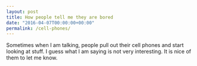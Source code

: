 ```yaml
---
layout: post
title: How people tell me they are bored
date: "2016-04-07T00:00:00+00:00"
permalink: /cell-phones/
---
```


Sometimes when I am talking, people pull out their cell phones and start looking at stuff. I guess what I am saying is not very interesting. It is nice of them to let me know.
